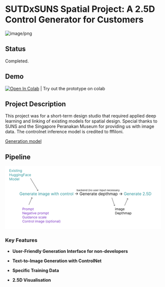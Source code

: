 
# SUTDxSUNS Spatial Project: A 2.5D Control Generator for Customers

![image/png](https://github.com/ClaireOzzz/ImageURLhost/blob/main/Prototype%20Tests.png?raw=true)

## Status

Completed.

## Demo

[![Open In Colab](https://colab.research.google.com/assets/colab-badge.svg)](https://colab.research.google.com/drive/1lk4m4Gl-tcZiefpAR0r74kIXZoP3TMIv?usp=sharing) | Try out the prototype on colab


## Project Description

This project was for a short-term design studio that required applied deep learning and linking of existing models for spatial design. Special thanks to SUNS and the Singapore Peranakan Museum for providing us with image data.
The controlnet inference model is credited to fffiloni.

[Generation model](https://huggingface.co/spaces/fffiloni/sdxl-control-loras)


## Pipeline

![image/png](https://raw.githubusercontent.com/ClaireOzzz/ImageURLhost/main/customerpipeline.png)


### Key Features

- **User-Friendly Generation Interface for non-developers**
  
- **Text-to-Image Generation with ControlNet** 

- **Specific Training Data** 

- **2.5D Visualisation** 
